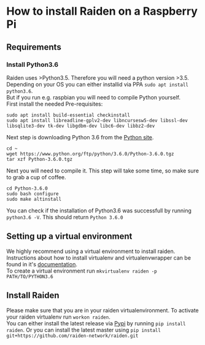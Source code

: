 # How to install Raiden on a Raspberry Pi


## Requirements

### Install Python3.6
Raiden uses >Python3.5.  Therefore you will need a python version >3.5. Depending on your OS you can either installid via PPA `sudo apt install python3.6`. \
But if you run e.g. raspbian you will need to compile Python yourself.\
First install the needed Pre-requisites:
```
sudo apt install build-essential checkinstall
sudo apt install libreadline-gplv2-dev libncursesw5-dev libssl-dev libsqlite3-dev tk-dev libgdbm-dev libc6-dev libbz2-dev
```
Next step is downloading Python 3.6 from the [Python site](https://www.python.org/downloads/).
```
cd ~
wget https://www.python.org/ftp/python/3.6.0/Python-3.6.0.tgz
tar xzf Python-3.6.0.tgz
``` 
Next you will need to compile it. This step will take some time, so make sure to grab a cup of coffee.
```
cd Python-3.6.0
sudo bash configure
sudo make altinstall
```
You can check if the installation of Python3.6 was successfull by running ` python3.6 -V`. This should return `Python 3.6.0`


## Setting up a virtual environment
We highly recommend using a virtual environment to install raiden.\
Instructions about how to install virtualenv and virtualenvwrapper can be found in it's [documentation](https://virtualenvwrapper.readthedocs.io/en/latest/install.html). \
To create a virtual environment run `mkvirtualenv raiden -p PATH/TO/PYTHON3.6` 


## Install Raiden
Please make sure that you are in your raiden virtualenvironment.
To activate your raiden virtualenv run `workon raiden`.\
You can either install the latest release via [Pypi](https://pypi.org/project/raiden/) by running `pip install raiden`.
Or you can install the latest master using `pip install git+https://github.com/raiden-network/raiden.git`